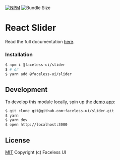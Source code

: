[![NPM](https://img.shields.io/npm/v/@faceless-ui/slider)](https://www.npmjs.com/@faceless-ui/slider)
![Bundle Size](https://img.shields.io/bundlephobia/minzip/@faceless-ui/slider?label=zipped)

# React Slider

Read the full documentation [here](https://facelessui.com/docs/slider).

### Installation

```bash
$ npm i @faceless-ui/slider
$ # or
$ yarn add @faceless-ui/slider
```

## Development

To develop this module locally, spin up the [demo app](./demo/App.demo.js):

```bash
$ git clone git@github.com:faceless-ui/slider.git
$ yarn
$ yarn dev
$ open http://localhost:3000
```

## License

[MIT](https://github.com/faceless-ui/slider/blob/master/LICENSE) Copyright (c) Faceless UI
